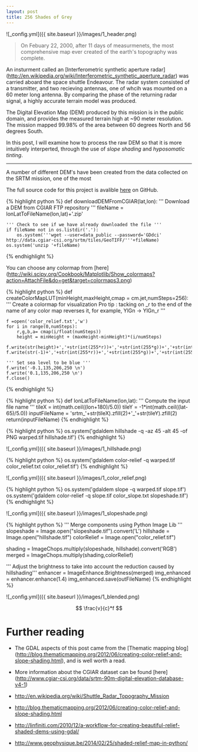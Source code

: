 ```yaml
---
layout: post
title: 256 Shades of Grey
---
```


![_config.yml]({{ site.baseurl }}/images/1_header.png)

>On Febuary 22, 2000, after 11 days of measurmenets, the most comprehensive map ever created of the earth's topography was complete. 

An insturment called an [Interferometric synthetic aperture radar] (http://en.wikipedia.org/wiki/Interferometric_synthetic_aperture_radar) was carried aboard the space shuttle Endeavour. The radar system consisted of a transmitter, and two recieving antennas, one of whcih was mounted on a 60 meter long antenna. By comparing the phase of the returning radar signal, a highly accurate terrain model was produced. 

The Digital Elevation Map (DEM) produced by this mission is in the public domain, and provides the measured terrain high at ~90 meter resolution. The mission mapped 99.98% of the area between 60 degrees North and 56 degrees South.  

In this post, I will examine how to process the raw DEM so that it is more intuitively interperted, through the use of *slope shading* and *hyposomatic tinting*. 

---

A number of different DEM's have been created from the data collected on the SRTM mission, one of the most 



The full source code for this project is avalible [here](
https://github.com/CGCooke/Marinus/tree/master) on GitHub.

{% highlight python %}
def downloadDEMFromCGIAR(lat,lon):
	''' Download a DEM from CGIAR FTP repository '''
	fileName = lonLatToFileName(lon,lat)+'.zip'
	
	''' Check to see if we have already downloaded the file '''
	if fileName not in os.listdir('.'):
		os.system('''wget --user=data_public --password='GDdci' http://data.cgiar-csi.org/srtm/tiles/GeoTIFF/'''+fileName)
	os.system('unzip '+fileName)
{% endhighlight %}



You can choose any colormap from [here] (http://wiki.scipy.org/Cookbook/Matplotlib/Show_colormaps?action=AttachFile&do=get&target=colormaps3.png) 
	

{% highlight python %}
def createColorMapLUT(minHeight,maxHeight,cmap = cm.jet,numSteps=256):
	'''
	Create a colormap for visualization
	Pro tip : tacking on _r to the end of the name of any color map reverses it,
	for example, YlGn -> YlGn_r 
	'''
	
	f =open('color_relief.txt','w')
	for i in range(0,numSteps):
		r,g,b,a= cmap(i/float(numSteps))
		height = minHeight + (maxHeight-minHeight)*(i/numSteps)
		f.write(str(height)+','+str(int(255*r))+','+str(int(255*g))+','+str(int(255*b))+'\n')
	f.write(str(-1)+','+str(int(255*r))+','+str(int(255*g))+','+str(int(255*b))+'\n')
	
	''' Set sea level to be blue '''
	f.write('-0.1,135,206,250 \n')
	f.write('0.1,135,206,250 \n')
	f.close()
{% endhighlight %}

{% highlight python %}
def lonLatToFileName(lon,lat):
	''' Compute the input file name '''
	tileX = int(math.ceil((lon+180)/5.0))
	tileY = -1*int(math.ceil((lat-65)/5.0))
	inputFileName = 'srtm_'+str(tileX).zfill(2)+'_'+str(tileY).zfill(2)
	return(inputFileName)
{% endhighlight %}



{% highlight python %}
os.system('gdaldem hillshade -q -az 45 -alt 45 -of PNG warped.tif hillshade.tif')
{% endhighlight %}

![_config.yml]({{ site.baseurl }}/images/1_hillshade.png)

{% highlight python %}
os.system('gdaldem color-relief -q warped.tif color_relief.txt color_relief.tif')
{% endhighlight %}


![_config.yml]({{ site.baseurl }}/images/1_color_relief.png)

{% highlight python %}
os.system('gdaldem slope -q warped.tif slope.tif')
os.system('gdaldem color-relief -q slope.tif color_slope.txt slopeshade.tif')
{% endhighlight %}


![_config.yml]({{ site.baseurl }}/images/1_slopeshade.png)



{% highlight python %}
''' Merge components using Python Image Lib '''
slopeshade = Image.open("slopeshade.tif").convert('L')
hillshade = Image.open("hillshade.tif")
colorRelief = Image.open("color_relief.tif")

shading = ImageChops.multiply(slopeshade, hillshade).convert('RGB')
merged = ImageChops.multiply(shading,colorRelief)

''' Adjust the brightness to take into account the reduction caused by hillshading'''
enhancer = ImageEnhance.Brightness(merged)
img_enhanced = enhancer.enhance(1.4)
img_enhanced.save(outFileName)
{% endhighlight %}


![_config.yml]({{ site.baseurl }}/images/1_blended.png)


$$ \frac{v}{c}*f $$

Further reading
===============
* The GDAL aspects of this post came from the [Thematic mapping blog] (http://blog.thematicmapping.org/2012/06/creating-color-relief-and-slope-shading.html), and is well worth a read.
* More information about the CGIAR dataset can be found [here]
(http://www.cgiar-csi.org/data/srtm-90m-digital-elevation-database-v4-1)

* http://en.wikipedia.org/wiki/Shuttle_Radar_Topography_Mission
* http://blog.thematicmapping.org/2012/06/creating-color-relief-and-slope-shading.html
* http://linfiniti.com/2010/12/a-workflow-for-creating-beautiful-relief-shaded-dems-using-gdal/
* http://www.geophysique.be/2014/02/25/shaded-relief-map-in-python/